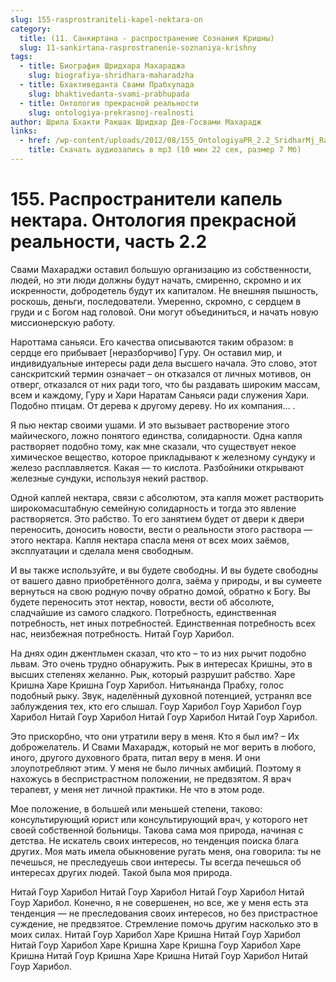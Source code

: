 ```yaml
---
slug: 155-rasprostraniteli-kapel-nektara-on
category:
  title: (11. Санкиртана - распространение Сознания Кришны)
  slug: 11-sankirtana-rasprostranenie-soznaniya-krishny
tags:
  - title: Биография Шридхара Махараджа
    slug: biografiya-shridhara-maharadzha
  - title: Бхактиведанта Свами Прабхупада
    slug: bhaktivedanta-svami-prabhupada
  - title: Онтология прекрасной реальности
    slug: ontologiya-prekrasnoj-realnosti
author: Шрила Бхакти Ракшак Шридхар Дев-Госвами Махарадж
links:
  - href: /wp-content/uploads/2012/08/155_OntologiyaPR_2.2_SridharMj_Rasprostraniteli_kapel_nektara.mp3
    title: Скачать аудиозапись в mp3 (10 мин 22 сек, размер 7 Мб)
---
```


# 155. Распространители капель нектара. Онтология прекрасной реальности, часть 2.2

Свами Махараджи оставил большую организацию из собственности, людей, но эти люди должны будут начать, смиренно, скромно и их искренности, добродетель будут их капиталом. Не внешняя пышность, роскошь, деньги, последователи. Умеренно, скромно, с сердцем в груди и с Богом над головой. Они могут объединиться, и начать новую миссионерскую работу.

Нароттама саньяси. Его качества описываются таким образом: в сердце его прибывает [неразборчиво] Гуру. Он оставил мир, и индивидуальные интересы ради дела высшего начала. Это слово, этот санскритский термин означает – он отказался от личных мотивов, он отверг, отказался от них ради того, что бы раздавать широким массам, всем и каждому, Гуру и Хари Наратам Саньяси ради служения Хари. Подобно птицам. От дерева к другому дереву. Но их компания… .

Я пью нектар своими ушами. И это вызывает растворение этого майического, ложно понятого единства, солидарности. Одна капля растворяет подобно тому, как мне сказали, что существует некое химическое вещество, которое прикладывают к железному сундуку и железо расплавляется. Какая — то кислота. Разбойники открывают железные сундуки, используя некий раствор.

Одной каплей нектара, связи с абсолютом, эта капля может растворить широкомасштабную семейную солидарность и тогда это явление растворяется. Это рабство. То его занятием будет от двери к двери переносить, доносить новости, вести о реальности этого раствора — этого нектара. Капля нектара спасла меня от всех моих заёмов, эксплуатации и сделала меня свободным.

И вы также используйте, и вы будете свободны. И вы будете свободны от вашего давно приобретённого долга, заёма у природы, и вы сумеете вернуться на свою родную почву обратно домой, обратно к Богу. Вы будете переносить этот нектар, новости, вести об абсолюте, сладчайшие из самого сладкого. Потребность, единственная потребность, нет иных потребностей. Единственная потребность всех нас, неизбежная потребность. Нитай Гоур Харибол.

На днях один джентльмен сказал, что кто – то из них рычит подобно львам. Это очень трудно обнаружить. Рык в интересах Кришны, это в высших степенях желанно. Рык, который разрушит рабство. Харе Кришна Харе Кришна Гоур Харибол. Нитьянанда Прабху, голос подобный рыку. Звук, наделённый духовной потенцией, устранял все заблуждения тех, кто его слышал. Гоур Харибол Гоур Харибол Гоур Харибол Нитай Гоур Харибол Нитай Гоур Харибол Нитай Гоур Харибол.

Это прискорбно, что они утратили веру в меня. Кто я был им? – Их доброжелатель. И Свами Махарадж, который не мог верить в любого, иного, другого духовного брата, питал веру в меня. И они злоупотребляют этим. У меня не было личных амбиций. Поэтому я нахожусь в беспристрастном положении, не предвзятом. Я врач терапевт, у меня нет личной практики. Не что в этом роде.

Мое положение, в большей или меньшей степени, таково: консультирующий юрист или консультирующий врач, у которого нет своей собственной больницы. Такова сама моя природа, начиная с детства. Не искатель своих интересов, но тенденция поиска блага других. Моя мать имела обыкновение ругать меня, она говорила: ты не печешься, не преследуешь свои интересы. Ты всегда печешься об интересах других людей. Такой была моя природа.

Нитай Гоур Харибол Нитай Гоур Харибол Нитай Гоур Харибол Нитай Гоур Харибол. Конечно, я не совершенен, но все, же у меня есть эта тенденция — не преследования своих интересов, но без пристрастное суждение, не предвзятое. Стремление помочь другим насколько это в моих силах. Нитай Гоур Харибол Харе Кришна Нитай Гоур Харибол Нитай Гоур Харибол Харе Кришна Харе Кришна Гоур Харибол Харе Кришна Нитай Гоур Кришна Харе Кришна Нитай Гоур Харибол Нитай Гоур Харибол.

